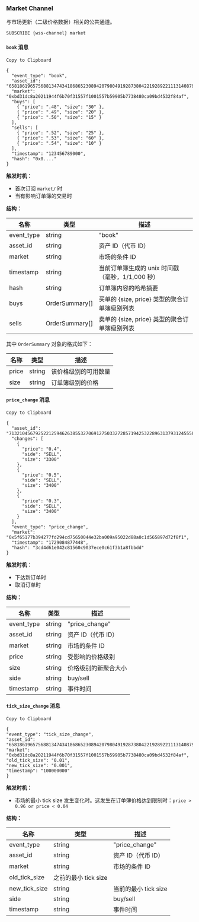 ### Market Channel

与市场更新（二级价格数据）相关的公共通道。

`SUBSCRIBE {wss-channel} market`

#### `book` 消息


    Copy to Clipboard

    {
      "event_type": "book",
      "asset_id": "65818619657568813474341868652308942079804919287380422192892211131408793125422",
      "market": "0xbd31dc8a20211944f6b70f31557f1001557b59905b7738480ca09bd4532f84af",
      "buys": [
        { "price": ".48", "size": "30" },
        { "price": ".49", "size": "20" },
        { "price": ".50", "size": "15" }
      ],
      "sells": [
        { "price": ".52", "size": "25" },
        { "price": ".53", "size": "60" },
        { "price": ".54", "size": "10" }
      ],
      "timestamp": "123456789000",
      "hash": "0x0...."
    }


**触发时机：**

  * 首次订阅 `market/` 时
  * 当有影响订单簿的交易时



**结构：**

名称 | 类型 | 描述
---|---|---
event_type | string | "book"
asset_id | string | 资产 ID（代币 ID）
market | string | 市场的条件 ID
timestamp | string | 当前订单簿生成的 unix 时间戳（毫秒，1/1,000 秒）
hash | string | 订单簿内容的哈希摘要
buys | OrderSummary[] | 买单的 {size, price} 类型的聚合订单簿级别列表
sells | OrderSummary[] | 卖单的 {size, price} 类型的聚合订单簿级别列表

其中 `OrderSummary` 对象的格式如下：

名称 | 类型 | 描述
---|---|---
price | string | 该价格级别的可用数量
size | string | 订单簿级别的价格

#### `price_change` 消息


    Copy to Clipboard

    {
      "asset_id": "71321045679252212594626385532706912750332728571942532289631379312455583992563",
      "changes": [
        {
          "price": "0.4",
          "side": "SELL",
          "size": "3300"
        },
        {
          "price": "0.5",
          "side": "SELL",
          "size": "3400"
        },
        {
          "price": "0.3",
          "side": "SELL",
          "size": "3400"
        }
      ],
      "event_type": "price_change",
      "market": "0x5f65177b394277fd294cd75650044e32ba009a95022d88a0c1d565897d72f8f1",
      "timestamp": "1729084877448",
      "hash": "3cd4d61e042c81560c9037ece0c61f3b1a8fbbdd"
    }


**触发时机：**

  * 下达新订单时
  * 取消订单时



**结构：**

名称 | 类型 | 描述
---|---|---
event_type | string | "price_change"
asset_id | string | 资产 ID（代币 ID）
market | string | 市场的条件 ID
price | string | 受影响的价格级别
size | string | 价格级别的新聚合大小
side | string | buy/sell
timestamp | string | 事件时间

#### `tick_size_change` 消息


    Copy to Clipboard

    {
    "event_type": "tick_size_change",
    "asset_id": "65818619657568813474341868652308942079804919287380422192892211131408793125422",\
    "market": "0xbd31dc8a20211944f6b70f31557f1001557b59905b7738480ca09bd4532f84af",
    "old_tick_size": "0.01",
    "new_tick_size": "0.001",
    "timestamp": "100000000"
    }


**触发时机：**

  * 市场的最小 tick size 发生变化时。这发生在订单簿价格达到限制时：`price > 0.96 or price < 0.04`



**结构：**

名称 | 类型 | 描述
---|---|---
event_type | string | "price_change"
asset_id | string | 资产 ID（代币 ID）
market | string | 市场的条件 ID
old_tick_size | 之前的最小 tick size |
new_tick_size | string | 当前的最小 tick size
side | string | buy/sell
timestamp | string | 事件时间
